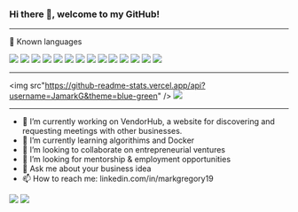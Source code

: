 ### Hi there 👋, welcome to my GitHub!

---

🧰 Known languages

<img src="https://img.shields.io/badge/JavaScript-F7DF1E?style=for-the-badge&logo=javascript&logoColor=black" />
<img src="https://img.shields.io/badge/Python-3776AB?style=for-the-badge&logo=python&logoColor=white%22/%3E" />
<img src="https://img.shields.io/badge/React-20232A?style=for-the-badge&logo=react&logoColor=61DAFB" />
<img src="https://img.shields.io/badge/Redux-593D88?style=for-the-badge&logo=redux&logoColor=white%22%3E" />
<img src="https://img.shields.io/badge/Flask-000000?style=for-the-badge&logo=flask&logoColor=white%22%3E" />
<img src="https://img.shields.io/badge/-SQLAlchemy-red?style=for-the-badge&logo=appveyor" />
<img src="https://img.shields.io/badge/Node.js-43853D?style=for-the-badge&logo=node.js&logoColor=white%22/%3E" />
<img src="https://img.shields.io/badge/PostgreSQL-316192?style=for-the-badge&logo=postgresql&logoColor=white" />
<img src="https://img.shields.io/badge/Heroku-430098?style=for-the-badge&logo=heroku&logoColor=white" />
<img src="https://img.shields.io/badge/Express.js-000000?style=for-the-badge&logo=express&logoColor=white" />
<img src="https://img.shields.io/badge/CSS-239120?&style=for-the-badge&logo=css3&logoColor=white%22%3E" />
<img src="https://img.shields.io/badge/Bootstrap-563D7C?style=for-the-badge&logo=bootstrap&logoColor=white%22%3E" />
<img src="https://img.shields.io/badge/jQuery-0769AD?style=for-the-badge&logo=jquery&logoColor=white%22%3E" />
<img src="https://img.shields.io/badge/HTML-239120?style=for-the-badge&logo=html5&logoColor=white" />

---

<img src"https://github-readme-stats.vercel.app/api?username=JamarkG&theme=blue-green" />
<img src="https://github-readme-stats.vercel.app/api/top-langs/?username=JamarkG&theme=blue-green" />

---

- 🔭 I’m currently working on VendorHub, a website for discovering and requesting meetings with other businesses.
- 🌱 I’m currently learning algorithims and Docker
- 👯 I’m looking to collaborate on entrepreneurial ventures
- 🤔 I’m looking for mentorship & employment opportunities
- 💬 Ask me about your business idea
- 📫 How to reach me: linkedin.com/in/markgregory19


<img src="https://img.shields.io/badge/Made%20with-Markdown-1f425f.svg" />
<img src="http://ForTheBadge.com/images/badges/built-with-love.svg" />
